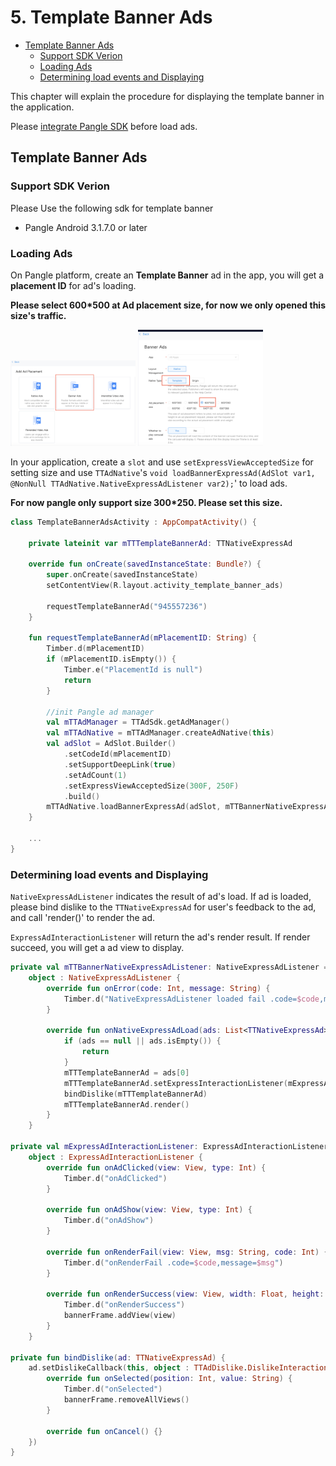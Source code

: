 # 5. Template Banner Ads


* [Template Banner Ads](#start/template_banner_ad)
  * [Support SDK Verion](#start/template_banner_support_version)
  * [Loading Ads](#start/template_banner_ad_load)
  * [Determining load events and Displaying](#start/template_banner_ad_loadevent)


This chapter will explain the procedure for displaying the template banner in the application.

Please [integrate Pangle SDK](1-integrate_en.md) before load ads.


<a name="start/template_banner_ad"></a>
## Template Banner Ads

<a name="start/template_banner_support_version"></a>
### Support SDK Verion
Please Use the following sdk for template banner
 - Pangle Android 3.1.7.0 or later

<a name="start/template_banner_ad_load"></a>
### Loading Ads

On Pangle platform, create an **Template Banner** ad in the app, you will get a **placement ID** for ad's loading.

**Please select 600*500 at Ad placement size, for now we only opened this size's traffic.**

<img src="pics/template_banner_add.png" alt="drawing" width="200"/>

<img src="pics/template_banner_set.png" alt="drawing" width="200"/>


In your application, create a `slot` and use `setExpressViewAcceptedSize` for setting size and use `TTAdNative`'s `void loadBannerExpressAd(AdSlot var1, @NonNull TTAdNative.NativeExpressAdListener var2);`' to load ads.

**For now pangle only support size 300*250. Please set this size.**


```kotlin
class TemplateBannerAdsActivity : AppCompatActivity() {

    private lateinit var mTTTemplateBannerAd: TTNativeExpressAd

    override fun onCreate(savedInstanceState: Bundle?) {
        super.onCreate(savedInstanceState)
        setContentView(R.layout.activity_template_banner_ads)

        requestTemplateBannerAd("945557236")
    }

    fun requestTemplateBannerAd(mPlacementID: String) {
        Timber.d(mPlacementID)
        if (mPlacementID.isEmpty()) {
            Timber.e("PlacementId is null")
            return
        }

        //init Pangle ad manager
        val mTTAdManager = TTAdSdk.getAdManager()
        val mTTAdNative = mTTAdManager.createAdNative(this)
        val adSlot = AdSlot.Builder()
            .setCodeId(mPlacementID)
            .setSupportDeepLink(true)
            .setAdCount(1)
            .setExpressViewAcceptedSize(300F, 250F)
            .build()
        mTTAdNative.loadBannerExpressAd(adSlot, mTTBannerNativeExpressAdListener)
    }

    ...
}

```

<a name="start/template_banner_ad_loadevent"></a>
### Determining load events and Displaying

`NativeExpressAdListener` indicates the result of ad's load. If ad is loaded, please bind dislike to the `TTNativeExpressAd` for user's feedback to the ad, and call 'render()' to render the ad.

 `ExpressAdInteractionListener` will return the ad's render result. If render succeed, you will get a ad view to display.

```kotlin
private val mTTBannerNativeExpressAdListener: NativeExpressAdListener =
    object : NativeExpressAdListener {
        override fun onError(code: Int, message: String) {
            Timber.d("NativeExpressAdListener loaded fail .code=$code,message=$message")
        }

        override fun onNativeExpressAdLoad(ads: List<TTNativeExpressAd>) {
            if (ads == null || ads.isEmpty()) {
                return
            }
            mTTTemplateBannerAd = ads[0]
            mTTTemplateBannerAd.setExpressInteractionListener(mExpressAdInteractionListener)
            bindDislike(mTTTemplateBannerAd)
            mTTTemplateBannerAd.render()
        }
    }

private val mExpressAdInteractionListener: ExpressAdInteractionListener =
    object : ExpressAdInteractionListener {
        override fun onAdClicked(view: View, type: Int) {
            Timber.d("onAdClicked")
        }

        override fun onAdShow(view: View, type: Int) {
            Timber.d("onAdShow")
        }

        override fun onRenderFail(view: View, msg: String, code: Int) {
            Timber.d("onRenderFail .code=$code,message=$msg")
        }

        override fun onRenderSuccess(view: View, width: Float, height: Float) {
            Timber.d("onRenderSuccess")
            bannerFrame.addView(view)
        }
    }

private fun bindDislike(ad: TTNativeExpressAd) {
    ad.setDislikeCallback(this, object : TTAdDislike.DislikeInteractionCallback {
        override fun onSelected(position: Int, value: String) {
            Timber.d("onSelected")
            bannerFrame.removeAllViews()
        }

        override fun onCancel() {}
    })
}
```
